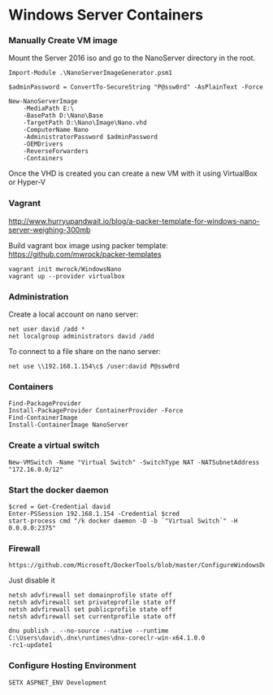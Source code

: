 Windows Server Containers
==================

### Manually Create VM image

Mount the Server 2016 iso and go to the NanoServer directory in the root.

```
Import-Module .\NanoServerImageGenerator.psm1

$adminPassword = ConvertTo-SecureString "P@ssw0rd" -AsPlainText -Force

New-NanoServerImage
    -MediaPath E:\
    -BasePath D:\Nano\Base
    -TargetPath D:\Nano\Image\Nano.vhd
    -ComputerName Nano
    -AdministratorPassword $adminPassword
    -OEMDrivers
    -ReverseForwarders
    -Containers
```

Once the VHD is created you can create a new VM with it using VirtualBox or Hyper-V

### Vagrant

http://www.hurryupandwait.io/blog/a-packer-template-for-windows-nano-server-weighing-300mb

Build vagrant box image using packer template:
https://github.com/mwrock/packer-templates

```
vagrant init mwrock/WindowsNano
vagrant up --provider virtualbox
```

### Administration

Create a local account on nano server:
```
net user david /add *
net localgroup administrators david /add
```

To connect to a file share on the nano server:
```
net use \\192.168.1.154\c$ /user:david P@ssw0rd
```

### Containers
```
Find-PackageProvider
Install-PackageProvider ContainerProvider -Force
Find-ContainerImage
Install-ContainerImage NanoServer
```

### Create a virtual switch
```
New-VMSwitch -Name "Virtual Switch" -SwitchType NAT -NATSubnetAddress "172.16.0.0/12"
```

### Start the docker daemon
```
$cred = Get-Credential david
Enter-PSSession 192.168.1.154 -Credential $cred
start-process cmd "/k docker daemon -D -b `"Virtual Switch`" -H 0.0.0.0:2375"
```

### Firewall

```
https://github.com/Microsoft/DockerTools/blob/master/ConfigureWindowsDockerHost.ps1
```

Just disable it
```
netsh advfirewall set domainprofile state off
netsh advfirewall set privateprofile state off
netsh advfirewall set publicprofile state off
netsh advfirewall set currentprofile state off
```

```
dnu publish . --no-source --native --runtime C:\Users\david\.dnx\runtimes\dnx-coreclr-win-x64.1.0.0
-rc1-update1
```

### Configure Hosting Environment

```
SETX ASPNET_ENV Development
```
